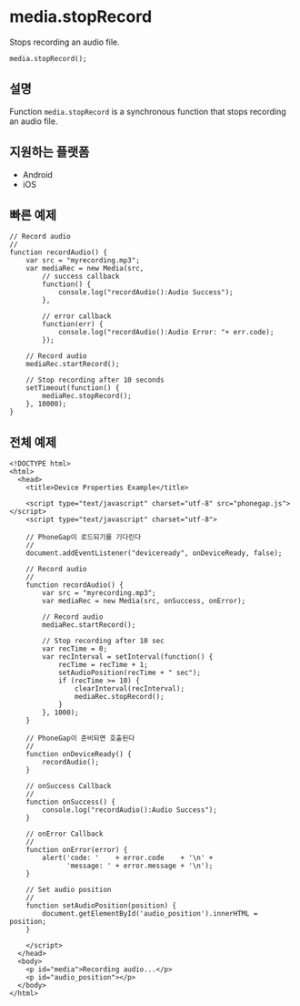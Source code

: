 media.stopRecord
================

Stops recording an audio file.

    media.stopRecord();


설명
-----------

Function `media.stopRecord` is a synchronous function that stops recording an audio file.

지원하는 플랫폼
-------------------

- Android
- iOS
    
빠른 예제
-------------

    // Record audio
    // 
    function recordAudio() {
        var src = "myrecording.mp3";
        var mediaRec = new Media(src,
            // success callback
            function() {
                console.log("recordAudio():Audio Success");
            },
            
            // error callback
            function(err) {
                console.log("recordAudio():Audio Error: "+ err.code);
            });

        // Record audio
        mediaRec.startRecord();

        // Stop recording after 10 seconds
        setTimeout(function() {
            mediaRec.stopRecord();
        }, 10000);
    }


전체 예제
------------

    <!DOCTYPE html>
    <html>
      <head>
        <title>Device Properties Example</title>

        <script type="text/javascript" charset="utf-8" src="phonegap.js"></script>
        <script type="text/javascript" charset="utf-8">

        // PhoneGap이 로드되기를 기다린다
        //
        document.addEventListener("deviceready", onDeviceReady, false);

        // Record audio
        // 
        function recordAudio() {
            var src = "myrecording.mp3";
            var mediaRec = new Media(src, onSuccess, onError);

            // Record audio
            mediaRec.startRecord();

            // Stop recording after 10 sec
            var recTime = 0;
            var recInterval = setInterval(function() {
                recTime = recTime + 1;
                setAudioPosition(recTime + " sec");
                if (recTime >= 10) {
                    clearInterval(recInterval);
                    mediaRec.stopRecord();
                }
            }, 1000);
        }

        // PhoneGap이 준비되면 호출된다
        //
        function onDeviceReady() {
            recordAudio();
        }
    
        // onSuccess Callback
        //
        function onSuccess() {
            console.log("recordAudio():Audio Success");
        }
    
        // onError Callback 
        //
        function onError(error) {
            alert('code: '    + error.code    + '\n' + 
                  'message: ' + error.message + '\n');
        }

        // Set audio position
        // 
        function setAudioPosition(position) {
            document.getElementById('audio_position').innerHTML = position;
        }

        </script>
      </head>
      <body>
        <p id="media">Recording audio...</p>
        <p id="audio_position"></p>
      </body>
    </html>



